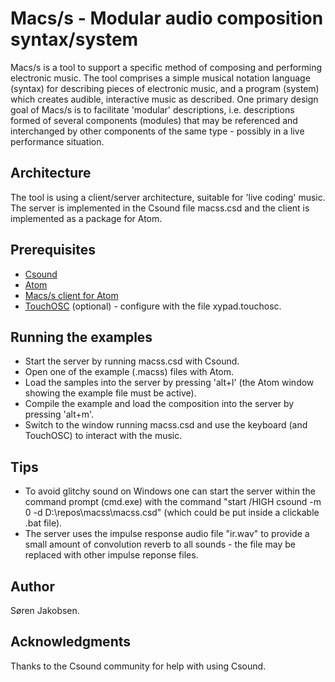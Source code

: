 # Macs/s - Modular audio composition syntax/system

Macs/s is a tool to support a specific method of composing and performing electronic music. The tool comprises a simple musical notation language (syntax) for describing pieces of electronic music, and a program (system) which creates audible, interactive music as described. One primary design goal of Macs/s is to facilitate 'modular' descriptions, i.e. descriptions formed of several components (modules) that may be referenced and interchanged by other components of the same type - possibly in a live performance situation.

## Architecture

The tool is using a client/server architecture, suitable for 'live coding' music. The server is implemented in the Csound file macss.csd and the client is implemented as a package for Atom.

## Prerequisites

* [Csound](http://csound.com/)
* [Atom](https://atom.io/)
* [Macs/s client for Atom](https://github.com/sorenjakobsen/macss-client)
* [TouchOSC](https://hexler.net/software/touchosc) (optional) - configure with the file xypad.touchosc.

## Running the examples

* Start the server by running macss.csd with Csound.
* Open one of the example (.macss) files with Atom.
* Load the samples into the server by pressing 'alt+l' (the Atom window showing the example file must be active).
* Compile the example and load the composition into the server by pressing 'alt+m'.
* Switch to the window running macss.csd and use the keyboard (and TouchOSC) to interact with the music.

## Tips

* To avoid glitchy sound on Windows one can start the server within the command prompt (cmd.exe) with the command "start /HIGH csound -m 0 -d D:\repos\macss\macss.csd" (which could be put inside a clickable .bat file).
* The server uses the impulse response audio file "ir.wav" to provide a small amount of convolution reverb to all sounds - the file may be replaced with other impulse reponse files.

## Author

Søren Jakobsen.

## Acknowledgments

Thanks to the Csound community for help with using Csound.

